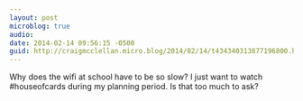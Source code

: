 ```yaml
---
layout: post
microblog: true
audio: 
date: 2014-02-14 09:56:15 -0500
guid: http://craigmcclellan.micro.blog/2014/02/14/t434340313877196800.html
---
```

Why does the wifi at school have to be so slow? I just want to watch #houseofcards during my planning period. Is that too much to ask?
